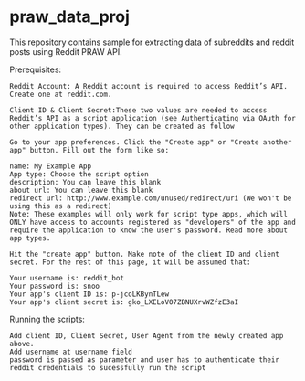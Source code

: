 # praw_data_proj

This repository contains sample for extracting data of subreddits and reddit posts using Reddit PRAW API.  

Prerequisites:

	Reddit Account:	A Reddit account is required to access Reddit’s API. Create one at reddit.com.

	Client ID & Client Secret:These two values are needed to access Reddit’s API as a script application (see Authenticating via OAuth for other application types). They can be created as follow
	
	Go to your app preferences. Click the "Create app" or "Create another app" button. Fill out the form like so:

	name: My Example App
	App type: Choose the script option
	description: You can leave this blank
	about url: You can leave this blank
	redirect url: http://www.example.com/unused/redirect/uri (We won't be using this as a redirect)
	Note: These examples will only work for script type apps, which will ONLY have access to accounts registered as "developers" of the app and require the application to know the user's password. Read more about app types.

	Hit the "create app" button. Make note of the client ID and client secret. For the rest of this page, it will be assumed that:

	Your username is: reddit_bot
	Your password is: snoo
	Your app's client ID is: p-jcoLKBynTLew
	Your app's client secret is: gko_LXELoV07ZBNUXrvWZfzE3aI


Running the scripts:

	Add client ID, Client Secret, User Agent from the newly created app above.
	Add username at username field
	password is passed as parameter and user has to authenticate their reddit credentials to sucessfully run the script
